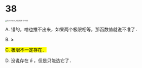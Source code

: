 # 38

<img src="../../../../../../../.media/Screenshot_20220215-134555.jpg" alt="Screenshot_20220215-134555" style="zoom: 33%;" />

A. 错的，啥也推不出来，如果两个极限相等，那函数值就说不准了．

B. ≥

<mark>C. 极限不一定存在．</mark>

D. 没说存在 $\delta$ ，但是只能选它了．
